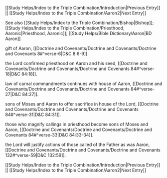 [[Study Helps/Index to the Triple Combination/Introduction|Previous Entry]]  ||  [[Study Helps/Index to the Triple Combination/Aaron2|Next Entry]]

 See also [[Study Helps/Index to the Triple Combination/Bishop|Bishop]]; [[Study Helps/Index to the Triple Combination/Priesthood, Aaronic|Priesthood, Aaronic]]; [[Study Helps/Bible Dictionary/Aaron|BD Aaron]]

 gift of Aaron, [[Doctrine and Covenants/Doctrine and Covenants/Doctrine and Covenants 8#^verse-6|D&C 8:6-9]].

 the Lord confirmed priesthood on Aaron and his seed, [[Doctrine and Covenants/Doctrine and Covenants/Doctrine and Covenants 84#^verse-18|D&C 84:18]].

 law of carnal commandments continues with house of Aaron, [[Doctrine and Covenants/Doctrine and Covenants/Doctrine and Covenants 84#^verse-27|D&C 84:27]].

 sons of Moses and Aaron to offer sacrifice in house of the Lord, [[Doctrine and Covenants/Doctrine and Covenants/Doctrine and Covenants 84#^verse-31|D&C 84:31]].

 those who magnify callings in priesthood become sons of Moses and Aaron, [[Doctrine and Covenants/Doctrine and Covenants/Doctrine and Covenants 84#^verse-33|D&C 84:33-34]].

 the Lord will justify actions of those called of the Father as was Aaron, [[Doctrine and Covenants/Doctrine and Covenants/Doctrine and Covenants 132#^verse-59|D&C 132:59]].

[[Study Helps/Index to the Triple Combination/Introduction|Previous Entry]]  ||  [[Study Helps/Index to the Triple Combination/Aaron2|Next Entry]]